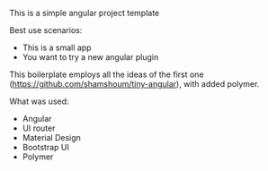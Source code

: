 This is a simple angular project template

Best use scenarios:

 * This is a small app
 * You want to try a new angular plugin

This boilerplate employs all the ideas of the first one (https://github.com/shamshoum/tiny-angular),
with added polymer.

What was used:

 * Angular
 * UI router
 * Material Design
 * Bootstrap UI
 * Polymer